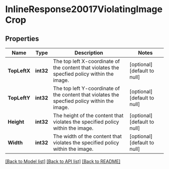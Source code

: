 # InlineResponse20017ViolatingImageCrop

## Properties
Name | Type | Description | Notes
------------ | ------------- | ------------- | -------------
**TopLeftX** | **int32** | The top left X-coordinate of the content that violates the specfied policy within the image. | [optional] [default to null]
**TopLeftY** | **int32** | The top left Y-coordinate of the content that violates the specfied policy within the image. | [optional] [default to null]
**Height** | **int32** | The height of the content that violates the specified policy within the image. | [optional] [default to null]
**Width** | **int32** | The width of the content that violates the specified policy within the image. | [optional] [default to null]

[[Back to Model list]](../README.md#documentation-for-models) [[Back to API list]](../README.md#documentation-for-api-endpoints) [[Back to README]](../README.md)

